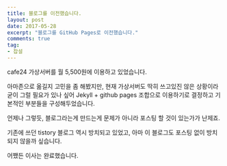 ```yaml
---
title: 블로그를 이전했습니다.
layout: post
date: 2017-05-28
excerpt: "블로그를 GitHub Pages로 이전했습니다."
comments: true
tag:
- 잡설
---
```


cafe24 가상서버를 월 5,500원에 이용하고 있었습니다.

아마존으로 옮길지 고민을 좀 해봤지만, 현재 가상서버도 딱히 쓰고있진 않은 상황이라 굳이 그럴 필요가 있나 싶어 Jekyll + github pages 조합으로 이용하기로 결정하고 기본적인 부분들을 구성해두었습니다.

언제나 그렇듯, 블로그라는게 만드는게 문제가 아니라 포스팅 할 것이 있는가가 난제죠.

기존에 쓰던 tistory 블로그 역시 방치되고 있었고, 아마 이 블로그도 포스팅 없이 방치되지 않을까 싶습니다.

어쨌든 이사는 완료했습니다.

